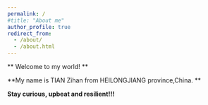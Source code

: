 ```yaml
---
permalink: /
#title: "About me"
author_profile: true
redirect_from: 
  - /about/
  - /about.html
---
```



** Welcome to my world! **

**My name is TIAN Zihan from HEILONGJIANG province,China. **

**Stay curious, upbeat and resilient!!!**



